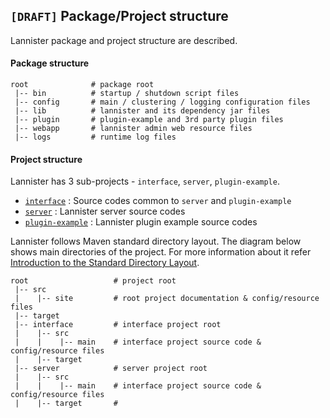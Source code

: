 <!--
  Copyright 2016 The Lannister Project

  Licensed under the Apache License, Version 2.0 (the "License");
  you may not use this file except in compliance with the License.
  You may obtain a copy of the License at

      http://www.apache.org/licenses/LICENSE-2.0

  Unless required by applicable law or agreed to in writing, software
  distributed under the License is distributed on an "AS IS" BASIS,
  WITHOUT WARRANTIES OR CONDITIONS OF ANY KIND, either express or implied.
  See the License for the specific language governing permissions and
  limitations under the License.
-->
## `[DRAFT]` Package/Project structure

Lannister package and project structure are described.

#### Package structure

```
root              # package root
 |-- bin          # startup / shutdown script files
 |-- config       # main / clustering / logging configuration files               
 |-- lib          # lannister and its dependency jar files
 |-- plugin       # plugin-example and 3rd party plugin files
 |-- webapp       # lannister admin web resource files
 |-- logs         # runtime log files

```

#### Project structure
Lannister has 3 sub-projects - `interface`, `server`, `plugin-example`.

* [`interface`](./lannister-interface/index.html) : Source codes common to `server` and `plugin-example`
* [`server`](./lannister-server/index.html) : Lannister server source codes
* [`plugin-example`](./lannister-plugin-example/index.html) : Lannister plugin example source codes

Lannister follows Maven standard directory layout. The diagram below shows main directories of the project. For more information about it refer [Introduction to the Standard Directory Layout](https://maven.apache.org/guides/introduction/introduction-to-the-standard-directory-layout.html).

```
root                   # project root
 |-- src
 |    |-- site         # root project documentation & config/resource files
 |-- target               
 |-- interface         # interface project root
 |    |-- src
 |    |    |-- main    # interface project source code & config/resource files
 |    |-- target
 |-- server            # server project root
 |    |-- src
 |    |    |-- main    # interface project source code & config/resource files
 |    |-- target       #

```
